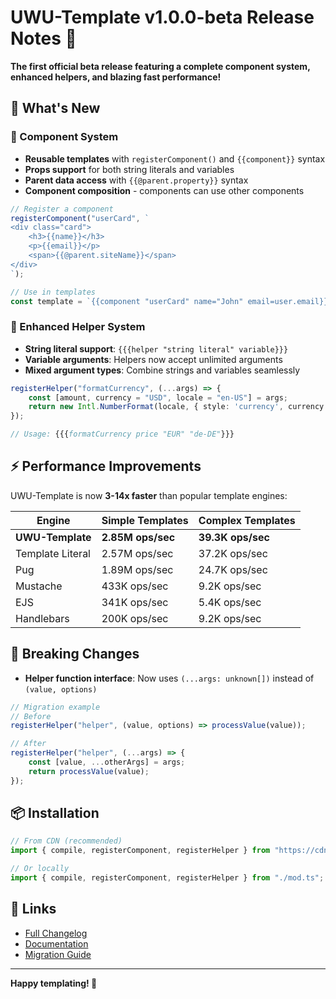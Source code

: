 # UWU-Template v1.0.0-beta Release Notes 🎉

**The first official beta release featuring a complete component system, enhanced helpers, and blazing fast performance!**

## 🌟 What's New

### 🧩 Component System
- **Reusable templates** with `registerComponent()` and `{{component}}` syntax
- **Props support** for both string literals and variables
- **Parent data access** with `{{@parent.property}}` syntax
- **Component composition** - components can use other components

```typescript
// Register a component
registerComponent("userCard", `
<div class="card">
    <h3>{{name}}</h3>
    <p>{{email}}</p>
    <span>{{@parent.siteName}}</span>
</div>
`);

// Use in templates
const template = `{{component "userCard" name="John" email=user.email}}`;
```

### 🔧 Enhanced Helper System
- **String literal support**: `{{{helper "string literal" variable}}}`
- **Variable arguments**: Helpers now accept unlimited arguments
- **Mixed argument types**: Combine strings and variables seamlessly

```typescript
registerHelper("formatCurrency", (...args) => {
    const [amount, currency = "USD", locale = "en-US"] = args;
    return new Intl.NumberFormat(locale, { style: 'currency', currency }).format(amount);
});

// Usage: {{{formatCurrency price "EUR" "de-DE"}}}
```

## ⚡ Performance Improvements

UWU-Template is now **3-14x faster** than popular template engines:

| Engine | Simple Templates | Complex Templates |
|--------|------------------|-------------------|
| **UWU-Template** | **2.85M ops/sec** | **39.3K ops/sec** |
| Template Literal | 2.57M ops/sec | 37.2K ops/sec |
| Pug | 1.89M ops/sec | 24.7K ops/sec |
| Mustache | 433K ops/sec | 9.2K ops/sec |
| EJS | 341K ops/sec | 5.4K ops/sec |
| Handlebars | 200K ops/sec | 9.2K ops/sec |

## 🔄 Breaking Changes

- **Helper function interface**: Now uses `(...args: unknown[])` instead of `(value, options)`

```typescript
// Migration example
// Before
registerHelper("helper", (value, options) => processValue(value));

// After  
registerHelper("helper", (...args) => {
    const [value, ...otherArgs] = args;
    return processValue(value);
});
```

## 📦 Installation

```typescript
// From CDN (recommended)
import { compile, registerComponent, registerHelper } from "https://cdn.jsdelivr.net/gh/Aiko-Suzuki/uwu-template@main/bundle.js";

// Or locally
import { compile, registerComponent, registerHelper } from "./mod.ts";
```

## 🔗 Links

- [Full Changelog](CHANGELOG.md)
- [Documentation](README.md)
- [Migration Guide](CHANGELOG.md#migration-guide-from-v013)

---

**Happy templating! 🦄**
